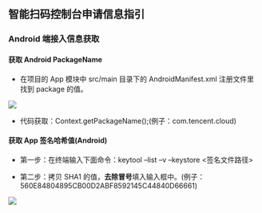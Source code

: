 ## 智能扫码控制台申请信息指引

### Android 端接入信息获取

#### 获取 Android PackageName

- 在项目的 App 模块中 src/main 目录下的 AndroidManifest.xml 注册文件里找到 package 的值。

![](https://main.qcloudimg.com/raw/28349f0278547fe5665cea2b982adfa6.png)

- 代码获取：Context.getPackageName();(例子：com.tencent.cloud)

#### 获取 App 签名哈希值(Android)

- 第一步：在终端输入下面命令：keytool –list –v –keystore <签名文件路径>

- 第二步：拷贝 SHA1 的值，**去除冒号**填入输入框中。(例子：560E84804895CB00D2ABF8592145C44840D66661)

![](https://main.qcloudimg.com/raw/2d276c53456d6cf3e3cfbbee3de8d451.png)
